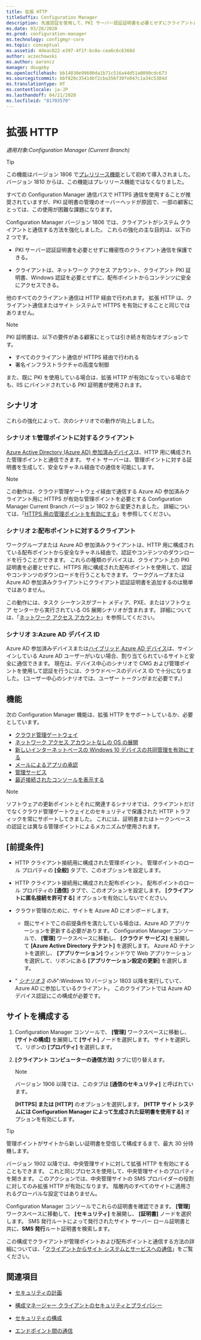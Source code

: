 ```yaml
---
title: 拡張 HTTP
titleSuffix: Configuration Manager
description: 先進認証を使用して、PKI サーバー認証証明書を必要とせずにクライアント通信をセキュリティ保護します。
ms.date: 03/28/2020
ms.prod: configuration-manager
ms.technology: configmgr-core
ms.topic: conceptual
ms.assetid: 4deac022-e397-4f1f-bc0a-cea6c6c6368d
author: aczechowski
ms.author: aaroncz
manager: dougeby
ms.openlocfilehash: bb14830e99600da1b71c516a44d51a0090cdc673
ms.sourcegitcommit: bbf820c35414bf2cba356f30fe047c1a34c5384d
ms.translationtype: HT
ms.contentlocale: ja-JP
ms.lasthandoff: 04/21/2020
ms.locfileid: "81703570"
---
```

# <a name="enhanced-http"></a>拡張 HTTP

*適用対象:Configuration Manager (Current Branch)*

<!--1356889,1358460-->

> [!Tip]  
> この機能はバージョン 1806 で[プレリリース機能](../../servers/manage/pre-release-features.md)として初めて導入されました。 バージョン 1810 からは、この機能はプレリリース機能ではなくなりました。  

すべての Configuration Manager 通信パスで HTTPS 通信を使用することが推奨されていますが、PKI 証明書の管理のオーバーヘッドが原因で、一部の顧客にとっては、この使用が困難な課題になります。

Configuration Manager バージョン 1806 では、クライアントがシステム クライアントと通信する方法を強化しました。 これらの強化の主な目的は、以下の 2 つです。  

- PKI サーバー認証証明書を必要とせずに機密性のクライアント通信を保護できる。  

- クライアントは、ネットワーク アクセス アカウント、クライアント PKI 証明書、Windows 認証を必要とせずに、配布ポイントからコンテンツに安全にアクセスできる。  

他のすべてのクライアント通信は HTTP 経由で行われます。 拡張 HTTP は、クライアント通信またはサイト システムで HTTPS を有効にすることと同じではありません。<!-- SCCMDocs issue #1212 -->

> [!Note]  
> PKI 証明書は、以下の要件がある顧客にとっては引き続き有効なオプションです。  
>
> - すべてのクライアント通信が HTTPS 経由で行われる  
> - 署名インフラストラクチャの高度な制御
>
> また、既に PKI を使用している場合は、拡張 HTTP が有効になっている場合でも、IIS にバインドされている PKI 証明書が使用されます。



## <a name="scenarios"></a><a name="bkmk_scenario"></a> シナリオ

これらの強化によって、次のシナリオでの動作が向上しました。  

### <a name="scenario-1-client-to-management-point"></a><a name="bkmk_scenario1"></a> シナリオ 1:管理ポイントに対するクライアント

<!--1356889-->
[Azure Active Directory (Azure AD) 参加済みデバイス](/azure/active-directory/devices/concept-azure-ad-join)は、HTTP 用に構成された管理ポイントと通信できます。 サイト サーバーは、管理ポイントに対する証明書を生成して、安全なチャネル経由での通信を可能にします。

> [!Note]  
> この動作は、クラウド管理ゲートウェイ経由で通信する Azure AD 参加済みクライアント用に HTTPS が有効な管理ポイントを必要とする Configuration Manager Current Branch バージョン 1802 から変更されました。 詳細については、「[HTTPS 用の管理ポイントを有効にする](../../clients/manage/cmg/certificates-for-cloud-management-gateway.md#bkmk_mphttps)」を参照してください。  

### <a name="scenario-2-client-to-distribution-point"></a><a name="bkmk_scenario2"></a> シナリオ 2:配布ポイントに対するクライアント

<!--1358228-->
ワークグループまたは Azure AD 参加済みクライアントは、HTTP 用に構成されている配布ポイントから安全なチャネル経由で、認証やコンテンツのダウンロードを行うことができます。 これらの種類のデバイスは、クライアント上の PKI 証明書を必要とせずに、HTTPS 用に構成された配布ポイントを使用して、認証やコンテンツのダウンロードを行うこともできます。 ワークグループまたは Azure AD 参加済みクライアントにクライアント認証証明書を追加するのは簡単ではありません。

この動作には、タスク シーケンスがブート メディア、PXE、またはソフトウェア センターから実行されている OS 展開シナリオが含まれます。 詳細については、「[ネットワーク アクセス アカウント](accounts.md#network-access-account)」を参照してください。<!--1358278-->

### <a name="scenario-3-azure-ad-device-identity"></a><a name="bkmk_scenario3"></a> シナリオ 3:Azure AD デバイス ID

<!--1358460-->
Azure AD 参加済みデバイスまたは[ハイブリッド Azure AD デバイス](/azure/active-directory/devices/concept-azure-ad-join-hybrid)は、サインインしている Azure AD ユーザーがいない場合、割り当てられているサイトと安全に通信できます。 現在は、デバイス中心のシナリオで CMG および管理ポイントを使用して認証を行うには、クラウドベースのデバイス ID で十分になりました。 (ユーザー中心のシナリオでは、ユーザー トークンがまだ必要です。)  


## <a name="features"></a>機能

次の Configuration Manager 機能は、拡張 HTTP をサポートしているか、必要としています。

- [クラウド管理ゲートウェイ](../../clients/manage/cmg/plan-cloud-management-gateway.md)
- [ネットワーク アクセス アカウントなしの OS の展開](../../../osd/plan-design/planning-considerations-for-automating-tasks.md#enhanced-http)
- [新しいインターネットベースの Windows 10 デバイスの共同管理を有効にする](../../../comanage/tutorial-co-manage-new-devices.md)
- [メールによるアプリの承認](../../../apps/deploy-use/app-approval.md#bkmk_email-approve)
- [管理サービス](../../../develop/adminservice/overview.md)
- [最近接続されたコンソールを表示する](../../servers/manage/admin-console.md#bkmk_viewconnected)

> [!Note]  
> ソフトウェアの更新ポイントとそれに関連するシナリオでは、クライアントだけでなくクラウド管理ゲートウェイとのセキュリティで保護された HTTP トラフィックを常にサポートしてきました。 これには、証明書またはトークンベースの認証とは異なる管理ポイントによるメカニズムが使用されます。<!-- SCCMDocs issue #1148 -->


## <a name="prerequisites"></a>[前提条件]  

- HTTP クライアント接続用に構成された管理ポイント。 管理ポイントのロール プロパティの **[全般]** タブで、このオプションを設定します。  

- HTTP クライアント接続用に構成された配布ポイント。 配布ポイントのロール プロパティの **[通信]** タブで、このオプションを設定します。 **[クライアントに匿名接続を許可する]** オプションを有効にしないでください。  

- クラウド管理のために、サイトを Azure AD にオンボードします。  

    - 既にサイトでこの前提条件を満たしている場合は、Azure AD アプリケーションを更新する必要があります。 Configuration Manager コンソールで、 **[管理]** ワークスペースに移動し、 **[クラウド サービス]** を展開して **[Azure Active Directory テナント]** を選択します。 Azure AD テナントを選択し、 **[アプリケーション]** ウィンドウで Web アプリケーションを選択して、リボンにある **[アプリケーション設定の更新]** を選択します。  

- " *[シナリオ 3](#bkmk_scenario3) のみ*":Windows 10 バージョン 1803 以降を実行していて、Azure AD に参加しているクライアント。 このクライアントでは Azure AD デバイス認証にこの構成が必要です。<!-- SCCMDocs issue 1126 -->


## <a name="configure-the-site"></a>サイトを構成する

1. Configuration Manager コンソールで、 **[管理]** ワークスペースに移動し、 **[サイトの構成]** を展開して **[サイト]** ノードを選択します。 サイトを選択して、リボンの **[プロパティ]** を選択します。  

2. **[クライアント コンピューターの通信方法]** タブに切り替えます。

    > [!Note]
    > バージョン 1906 以降では、このタブは **[通信のセキュリティ]** と呼ばれています。<!-- SCCMDocs#1645 -->  

    **[HTTPS] または [HTTP]** のオプションを選択します。 **[HTTP サイト システムには Configuration Manager によって生成された証明書を使用する]** オプションを有効にします。

> [!Tip]
> 管理ポイントがサイトから新しい証明書を受信して構成するまで、最大 30 分待機します。

<!--3798957-->
バージョン 1902 以降では、中央管理サイトに対して拡張 HTTP を有効にすることもできます。 これと同じプロセスを使用して、中央管理サイトのプロパティを開きます。 このアクションでは、中央管理サイトの SMS プロバイダーの役割に対してのみ拡張 HTTP が有効になります。 階層内のすべてのサイトに適用されるグローバルな設定ではありません。

Configuration Manager コンソールでこれらの証明書を確認できます。 **[管理]** ワークスペースに移動して、 **[セキュリティ]** を展開し、 **[証明書]** ノードを選択します。 SMS 発行ルートによって発行されたサイト サーバー ロール証明書と共に、**SMS 発行**ルート証明書を検索します。

この構成でクライアントが管理ポイントおよび配布ポイントと通信する方法の詳細については、「[クライアントからサイト システムとサービスへの通信](communications-between-endpoints.md#Planning_Client_to_Site_System)」をご覧ください。


## <a name="see-also"></a>関連項目

- [セキュリティの計画](../security/plan-for-security.md)  

- [構成マネージャー クライアントのセキュリティとプライバシー](../../clients/deploy/plan/security-and-privacy-for-clients.md)  

- [セキュリティの構成](../security/configure-security.md)  

- [エンドポイント間の通信](communications-between-endpoints.md)  
